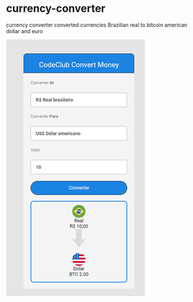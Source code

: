 # currency-converter
currency converter converted currencies Brazilian real to bitcoin american dollar and euro

<img src="./assets/MOEDAS.png" alt="Fotoprojeto">